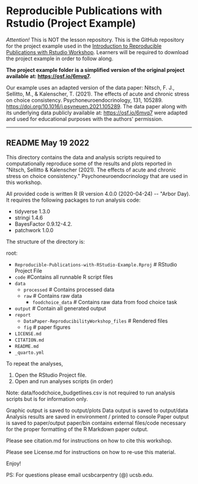 # Reproducible Publications with Rstudio (Project Example)

*Attention!* This is NOT the lesson repository. This is the GitHub repository for the project example used in the [Introduction to Reproducible Publications with Rstudio Workshop](https://github.com/carpentries-incubator/Reproducible-Publications-with-RStudio). Learners will be required to download the project example in order to follow along. 

**The project example folder is a simplified version of the original project available at: https://osf.io/6mvq7.**

Our example uses an adapted version of the data paper: Nitsch, F. J., Sellitto, M., & Kalenscher, T. (2021). The effects of acute and chronic stress on choice consistency. Psychoneuroendocrinology, 131, 105289. https://doi.org/10.1016/j.psyneuen.2021.105289. The data paper along with its underlying data publicly available at: https://osf.io/6mvq7 were adapted and used for educational purposes with the authors' permission.

------------------------------
## README May 19 2022

This directory contains the data and analysis scripts required
to computationally reproduce some of the results and plots reported
in "Nitsch, Sellitto & Kalenscher (2021). The effects
of acute and chronic stress on choice consistency." Psychoneuroendocrinology that are used in this workshop.

All provided code is written R (R version 4.0.0 (2020-04-24) -- "Arbor Day).
It requires the following packages to run analysis code:
- tidyverse 1.3.0
- stringi 1.4.6
- BayesFactor 0.9.12-4.2.
- patchwork 1.0.0

The structure of the directory is:

root:

- `Reproducible-Publications-with-RStudio-Example.Rproj` # RStudio Project File
- `code` #Contains all runnable R script files
- `data` 
    - `processed`  # Contains processed data
    - `raw`      # Contains raw data
        - `foodchoice_data`  # Contains raw data from food choice task
- `output` # Contain all generated output
- `report`
    - `DataPaper-ReproducibilityWorkshop_files`   # Rendered files  
    - `fig`   # paper figures
- `LICENSE.md`
- `CITATION.md`
- `README.md`
- `_quarto.yml`

To repeat the analyses, 
1. Open the RStudio Project file.
2. Open and run analyses scripts (in order)

Note: data/foodchoice_budgetlines.csv is not required to run
analysis scripts but is for information only.

Graphic output is saved to output/plots
Data output is saved to output/data
Analysis results are saved in environment / printed to console
Paper output is saved to paper/output
paper/bin contains external files/code necessary for the proper formatting of the R Markdown paper output. 

Please see citation.md for instructions on how to cite this workshop.

Please see License.md for instructions on how to re-use this material. 

Enjoy!

PS: For questions please email ucsbcarpentry (@) ucsb.edu.


